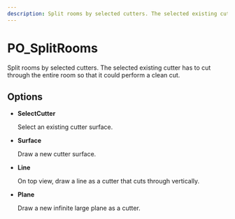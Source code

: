 ```yaml
---
description: Split rooms by selected cutters. The selected existing cutter has to cut through the entire room so that it could perform a clean cut.
---
```


# PO_SplitRooms

Split rooms by selected cutters. The selected existing cutter has to cut through the entire room so that it could perform a clean cut.

## Options

* **SelectCutter**

  Select an existing cutter surface.

* **Surface**

  Draw a new cutter surface.

* **Line**

  On top view, draw a line as a cutter that cuts through vertically.

* **Plane**

  Draw a new infinite large plane as a cutter.


